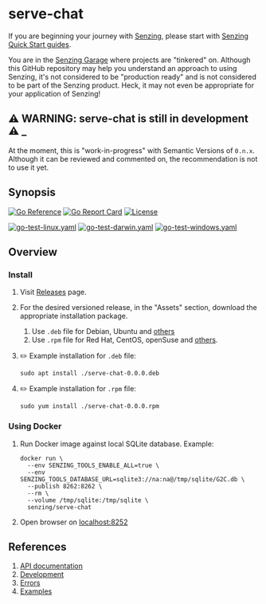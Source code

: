 # serve-chat

If you are beginning your journey with [Senzing],
please start with [Senzing Quick Start guides].

You are in the [Senzing Garage] where projects are "tinkered" on.
Although this GitHub repository may help you understand an approach to using Senzing,
it's not considered to be "production ready" and is not considered to be part of the Senzing product.
Heck, it may not even be appropriate for your application of Senzing!

## :warning: WARNING: serve-chat is still in development :warning: _

At the moment, this is "work-in-progress" with Semantic Versions of `0.n.x`.
Although it can be reviewed and commented on,
the recommendation is not to use it yet.

## Synopsis

[![Go Reference](https://pkg.go.dev/badge/github.com/senzing-garage/serve-chat.svg)](https://pkg.go.dev/github.com/senzing-garage/serve-chat)
[![Go Report Card](https://goreportcard.com/badge/github.com/senzing-garage/serve-chat)](https://goreportcard.com/report/github.com/senzing-garage/serve-chat)
[![License](https://img.shields.io/badge/License-Apache2-brightgreen.svg)](https://github.com/senzing-garage/serve-chat/blob/main/LICENSE)

[![go-test-linux.yaml](https://github.com/senzing-garage/serve-chat/actions/workflows/go-test-linux.yaml/badge.svg)](https://github.com/senzing-garage/serve-chat/actions/workflows/go-test-linux.yaml)
[![go-test-darwin.yaml](https://github.com/senzing-garage/serve-chat/actions/workflows/go-test-darwin.yaml/badge.svg)](https://github.com/senzing-garage/serve-chat/actions/workflows/go-test-darwin.yaml)
[![go-test-windows.yaml](https://github.com/senzing-garage/serve-chat/actions/workflows/go-test-windows.yaml/badge.svg)](https://github.com/senzing-garage/serve-chat/actions/workflows/go-test-windows.yaml)

## Overview

### Install

1. Visit [Releases](https://github.com/senzing-garage/serve-chat/releases) page.
1. For the desired versioned release, in the "Assets" section,
   download the appropriate installation package.
    1. Use `.deb` file for Debian, Ubuntu and
       [others](https://en.wikipedia.org/wiki/List_of_Linux_distributions#Debian-based)
    1. Use `.rpm` file for Red Hat, CentOS, openSuse and
       [others](https://en.wikipedia.org/wiki/List_of_Linux_distributions#RPM-based).

1. :pencil2: Example installation for `.deb` file:

    ```console
    sudo apt install ./serve-chat-0.0.0.deb
    ```

1. :pencil2: Example installation for `.rpm` file:

    ```console
    sudo yum install ./serve-chat-0.0.0.rpm
    ```

### Using Docker

1. Run Docker image against local SQLite database.
   Example:

    ```console
    docker run \
      --env SENZING_TOOLS_ENABLE_ALL=true \
      --env SENZING_TOOLS_DATABASE_URL=sqlite3://na:na@/tmp/sqlite/G2C.db \
      --publish 8262:8262 \
      --rm \
      --volume /tmp/sqlite:/tmp/sqlite \
      senzing/serve-chat

    ```

1. Open browser on [localhost:8252](http://localhost:8262)

## References

1. [API documentation]
1. [Development]
1. [Errors]
1. [Examples]

[API documentation]: https://pkg.go.dev/github.com/senzing-garage/serve-chat
[Development]: docs/development.md
[Errors]: docs/errors.md
[Examples]: docs/examples.md
[Senzing Garage]: https://github.com/senzing-garage-garage
[Senzing Quick Start guides]: https://docs.senzing.com/quickstart/
[Senzing]: https://senzing.com/
